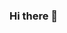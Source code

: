 ### Hi there 👋

<!--
**SpecterLLL/SpecterLLL** is a ✨ _special_ ✨ repository because its `README.md` (this file) appears on your GitHub profile.

Here are some ideas to get you started:

Hi,this is @SpecterLLL.

👻 "specter" is the name of an album released by BLU-SWING,more precisely,"spectre".
🎨 I prefer summmoning up images of something unsettled,chilling and creative when it comes to "specter",because the album does convey feelings likewise.

🤸 As for "lll",it is probably the abbreviation of "lalala".You could consider it as a casual,but not random,improvisation.

🎸 A senior student aged 22.

⏲️ It has been 
🌭 3 months since I started using vim to edit files,
🍓 2 months since I started learning C++,
🔪 1 mouth since I decided to pick "software developer" as my career. 

👻 Now my plan is to finish my basic learning on C++ and start my learning on Data Structure and Algorithm.

Everything will be more clear before 2025.
-->
